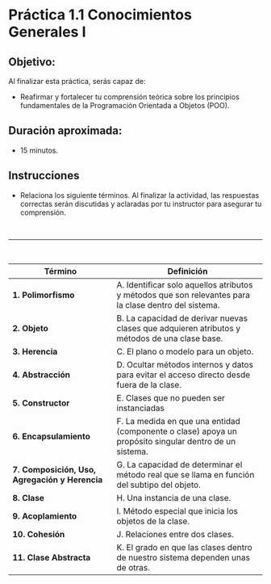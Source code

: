 # Práctica 1.1 Conocimientos Generales I

## Objetivo:
Al finalizar esta práctica, serás capaz de:
- Reafirmar y fortalecer tu comprensión teórica sobre los principios fundamentales de la Programación Orientada a Objetos (POO).

## Duración aproximada:
- 15 minutos.

## Instrucciones 

- Relaciona los siguiente términos. Al finalizar la actividad, las respuestas correctas serán discutidas y aclaradas por tu instructor para asegurar tu comprensión.  


<br/>

---

<br/>

**Término** | **Definición**  
--- | ---  
**1. Polimorfismo** | A. Identificar solo aquellos atributos y métodos que son relevantes para la clase dentro del sistema.  
**2. Objeto** | B. La capacidad de derivar nuevas clases que adquieren atributos y métodos de una clase base.  
**3. Herencia** | C. El plano o modelo para un objeto.  
**4. Abstracción** | D. Ocultar métodos internos y datos para evitar el acceso directo desde fuera de la clase.  
**5. Constructor** | E. Clases que no pueden ser instanciadas  
**6. Encapsulamiento** | F. La medida en que una entidad (componente o clase) apoya un propósito singular dentro de un sistema.  
**7. Composición, Uso, Agregación y Herencia** | G. La capacidad de determinar el método real que se llama en función del subtipo del objeto.  
**8. Clase** | H. Una instancia de una clase.  
**9. Acoplamiento** | I. Método especial que inicia los objetos de la clase.  
**10. Cohesión** | J. Relaciones entre dos clases.  
**11. Clase Abstracta** | K. El grado en que las clases dentro de nuestro sistema dependen unas de otras.

